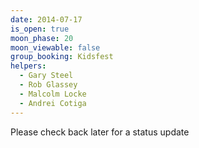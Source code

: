 ```yaml
---
date: 2014-07-17
is_open: true
moon_phase: 20
moon_viewable: false
group_booking: Kidsfest
helpers:
  - Gary Steel
  - Rob Glassey
  - Malcolm Locke
  - Andrei Cotiga
---
```

Please check back later for a status update
